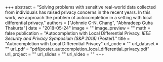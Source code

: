 +++
abstract = "Solving problems with sensitive real-world data collected from individuals has raised privacy concerns in the recent years. In this work, we approach the problem of autocompletion in a setting with local differential privacy."
authors = ["Johnnie C-N. Chang", "Abhradeep Guha Thakurta"]
date = "2018-05-24"
image = ""
image_preview = ""
math = false
publication = "Autocompletion with Local Differential Privacy. *IEEE Security and Privacy Symposium (S&P 2018)* (Poster)."
title = "Autocompletion with Local Differential Privacy"
url_code = ""
url_dataset = ""
url_pdf = "pdf/poster_autocompletion_local_differential_privacy.pdf"
url_project = ""
url_slides = ""
url_video = ""
+++
